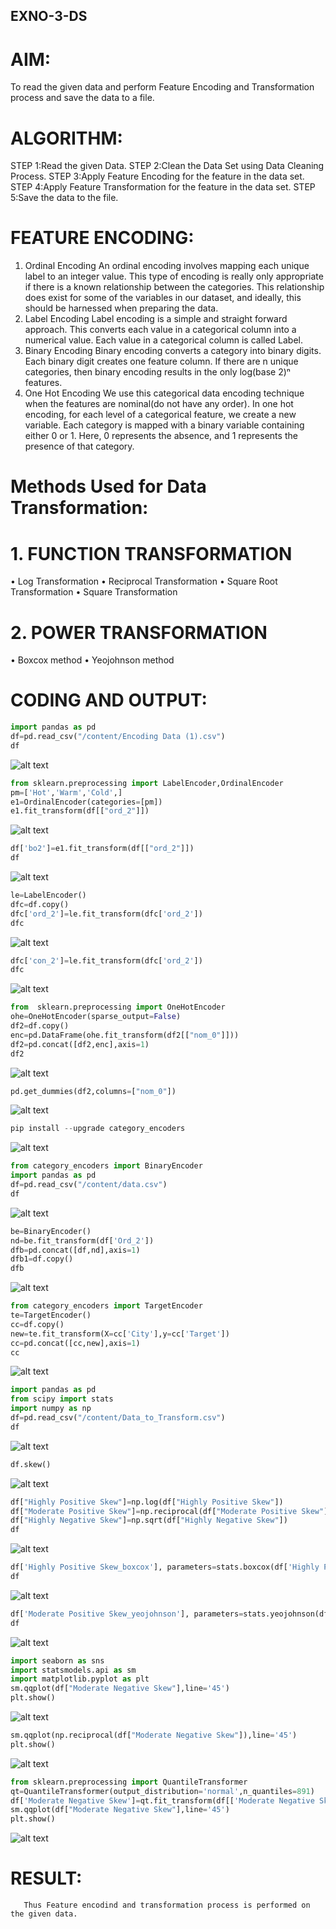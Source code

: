 ## EXNO-3-DS

# AIM:
To read the given data and perform Feature Encoding and Transformation process and save the data to a file.

# ALGORITHM:
STEP 1:Read the given Data.
STEP 2:Clean the Data Set using Data Cleaning Process.
STEP 3:Apply Feature Encoding for the feature in the data set.
STEP 4:Apply Feature Transformation for the feature in the data set.
STEP 5:Save the data to the file.

# FEATURE ENCODING:
1. Ordinal Encoding
An ordinal encoding involves mapping each unique label to an integer value. This type of encoding is really only appropriate if there is a known relationship between the categories. This relationship does exist for some of the variables in our dataset, and ideally, this should be harnessed when preparing the data.
2. Label Encoding
Label encoding is a simple and straight forward approach. This converts each value in a categorical column into a numerical value. Each value in a categorical column is called Label.
3. Binary Encoding
Binary encoding converts a category into binary digits. Each binary digit creates one feature column. If there are n unique categories, then binary encoding results in the only log(base 2)ⁿ features.
4. One Hot Encoding
We use this categorical data encoding technique when the features are nominal(do not have any order). In one hot encoding, for each level of a categorical feature, we create a new variable. Each category is mapped with a binary variable containing either 0 or 1. Here, 0 represents the absence, and 1 represents the presence of that category.

# Methods Used for Data Transformation:
  # 1. FUNCTION TRANSFORMATION
• Log Transformation
• Reciprocal Transformation
• Square Root Transformation
• Square Transformation
  # 2. POWER TRANSFORMATION
• Boxcox method
• Yeojohnson method

# CODING AND OUTPUT:
      
```python
import pandas as pd
df=pd.read_csv("/content/Encoding Data (1).csv")
df
```
![alt text](image.png)
```python
from sklearn.preprocessing import LabelEncoder,OrdinalEncoder
pm=['Hot','Warm','Cold',]
e1=OrdinalEncoder(categories=[pm])
e1.fit_transform(df[["ord_2"]])
```
![alt text](image-2.png)
```python
df['bo2']=e1.fit_transform(df[["ord_2"]])
df
```
![alt text](image-3.png)

```python
le=LabelEncoder()
dfc=df.copy()
dfc['ord_2']=le.fit_transform(dfc['ord_2'])
dfc
```
![alt text](image-4.png)
```python
dfc['con_2']=le.fit_transform(dfc['ord_2'])
dfc
```
![alt text](image-5.png)
```python
from  sklearn.preprocessing import OneHotEncoder
ohe=OneHotEncoder(sparse_output=False)
df2=df.copy()
enc=pd.DataFrame(ohe.fit_transform(df2[["nom_0"]]))
df2=pd.concat([df2,enc],axis=1)
df2
```
![alt text](image-6.png)
```python
pd.get_dummies(df2,columns=["nom_0"])
```
![alt text](image-7.png)
```python
pip install --upgrade category_encoders
```
![alt text](image-8.png)
```python
from category_encoders import BinaryEncoder
import pandas as pd
df=pd.read_csv("/content/data.csv")
df
```
![alt text](image-9.png)
```python
be=BinaryEncoder()
nd=be.fit_transform(df['Ord_2'])
dfb=pd.concat([df,nd],axis=1)
dfb1=df.copy()
dfb
```
![alt text](image-10.png)
```python
from category_encoders import TargetEncoder
te=TargetEncoder()
cc=df.copy()
new=te.fit_transform(X=cc['City'],y=cc['Target'])
cc=pd.concat([cc,new],axis=1)
cc
```
![alt text](image-11.png)
```python
import pandas as pd
from scipy import stats
import numpy as np
df=pd.read_csv("/content/Data_to_Transform.csv")
df
```
![alt text](image-12.png)
```python
df.skew()
```
![alt text](image-13.png)
```python
df["Highly Positive Skew"]=np.log(df["Highly Positive Skew"])
df["Moderate Positive Skew"]=np.reciprocal(df["Moderate Positive Skew"])
df["Highly Negative Skew"]=np.sqrt(df["Highly Negative Skew"])
df
```
![alt text](image-14.png)
```python
df['Highly Positive Skew_boxcox'], parameters=stats.boxcox(df['Highly Positive Skew'])
df
```
![alt text](image-15.png)
```python
df['Moderate Positive Skew_yeojohnson'], parameters=stats.yeojohnson(df['Moderate Positive Skew'])
df
```
![alt text](image-16.png)
```python
import seaborn as sns
import statsmodels.api as sm
import matplotlib.pyplot as plt
sm.qqplot(df["Moderate Negative Skew"],line='45')
plt.show()
```
![alt text](image-17.png)
```python
sm.qqplot(np.reciprocal(df["Moderate Negative Skew"]),line='45')
plt.show()
```
![alt text](image-18.png)
```python
from sklearn.preprocessing import QuantileTransformer
qt=QuantileTransformer(output_distribution='normal',n_quantiles=891)
df['Moderate Negative Skew']=qt.fit_transform(df[['Moderate Negative Skew']])
sm.qqplot(df["Moderate Negative Skew"],line='45')
plt.show()
```
![alt text](image-19.png)

# RESULT:
       Thus Feature encodind and transformation process is performed on the given data.

       
